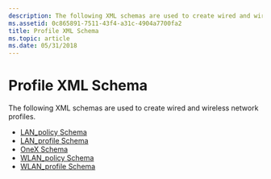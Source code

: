 ```yaml
---
description: The following XML schemas are used to create wired and wireless network profiles.
ms.assetid: 0c865891-7511-43f4-a31c-4904a7700fa2
title: Profile XML Schema
ms.topic: article
ms.date: 05/31/2018
---
```


# Profile XML Schema

The following XML schemas are used to create wired and wireless network profiles.

-   [LAN\_policy Schema](lan-policyschema-schema.md)
-   [LAN\_profile Schema](lan-profileschema-schema.md)
-   [OneX Schema](onexschema-schema.md)
-   [WLAN\_policy Schema](wlan-policyschema-schema.md)
-   [WLAN\_profile Schema](wlan-profileschema-schema.md)

 

 




